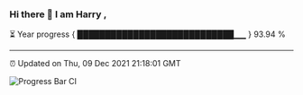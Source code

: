 ### Hi there 👋 I am Harry , 

⏳ Year progress { ████████████████████████████▁▁ } 93.94 %

---

⏰ Updated on Thu, 09 Dec 2021 21:18:01 GMT

![Progress Bar CI](https://github.com/duykhang68/duykhang68/workflows/Progress%20Bar%20CI/badge.svg)
